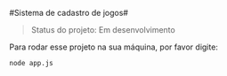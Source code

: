 #Sistema de cadastro de jogos#
>Status do projeto: Em desenvolvimento

Para rodar esse projeto na sua máquina, por favor digite:

```
node app.js
```

